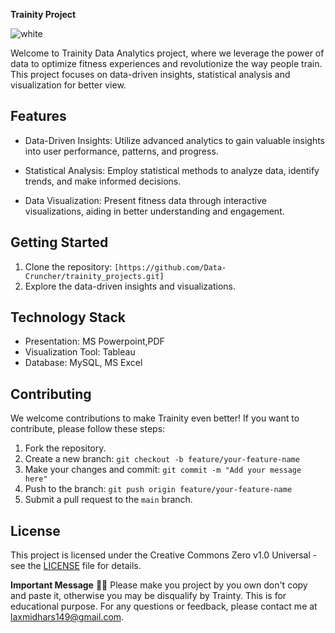 **Trainity Project**

![white](https://github.com/Data-Cruncher/trainity_projects/assets/77619960/50553c34-48fc-417e-af41-94329974ce5a)

Welcome to Trainity Data Analytics project, where we leverage the power of data to optimize fitness experiences and revolutionize the way people train. This project focuses on data-driven insights, statistical analysis and visualization for better view.

## Features

- Data-Driven Insights: Utilize advanced analytics to gain valuable insights into user performance, patterns, and progress.

- Statistical Analysis: Employ statistical methods to analyze data, identify trends, and make informed decisions.

- Data Visualization: Present fitness data through interactive visualizations, aiding in better understanding and engagement.

## Getting Started

1. Clone the repository: `[https://github.com/Data-Cruncher/trainity_projects.git]`
2. Explore the data-driven insights and visualizations.

## Technology Stack

- Presentation: MS Powerpoint,PDF
- Visualization Tool: Tableau
- Database: MySQL, MS Excel

## Contributing

We welcome contributions to make Trainity even better! If you want to contribute, please follow these steps:

1. Fork the repository.
2. Create a new branch: `git checkout -b feature/your-feature-name`
3. Make your changes and commit: `git commit -m "Add your message here"`
4. Push to the branch: `git push origin feature/your-feature-name`
5. Submit a pull request to the `main` branch.

## License

This project is licensed under the Creative Commons Zero v1.0 Universal - see the [LICENSE](LICENSE) file for details.

**Important Message** 🚀💪
Please make you project by you own don't copy and paste it, otherwise you may be disqualify by Trainty. This is for educational purpose.
For any questions or feedback, please contact me at laxmidhars149@gmail.com.
